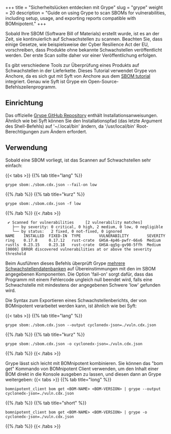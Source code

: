 +++
title = "Sicherheitslücken entdecken mit Grype"
slug = "grype"
weight = 20
description = "Guide on using Grype to scan SBOMs for vulnerabilities, including setup, usage, and exporting reports compatible with BOMnipotent."
+++

Sobald Ihre SBOM (Software Bill of Materials) erstellt wurde, ist es an der Zeit, sie kontinuierlich auf Schwachstellen zu scannen. Beachten Sie, dass einige Gesetze, wie beispielsweise der Cyber Resilience Act der EU, vorschreiben, dass Produkte ohne bekannte Schwachstellen veröffentlicht werden. Der erste Scan sollte daher vor einer Veröffentlichung erfolgen.

Es gibt verschiedene Tools zur Überprüfung eines Produkts auf Schwachstellen in der Lieferkette. Dieses Tutorial verwendet Grype von Anchore, da es sich gut mit Syft von Anchore aus dem [SBOM tutorial](/de/integration/syft) integriert. Genau wie Syft ist Grype ein Open-Source-Befehlszeilenprogramm.

## Einrichtung

Das offizielle [Grype GitHub Repository](https://github.com/anchore/grype#installation) enthält Installationsanweisungen. Ähnlich wie bei Syft können Sie den Installationspfad (das letzte Argument des Shell-Befehls) auf '~/.local/bin' ändern, da '/usr/local/bin' Root-Berechtigungen zum Ändern erfordert.

## Verwendung

Sobald eine SBOM vorliegt, ist das Scannen auf Schwachstellen sehr einfach:

{{< tabs >}}
{{% tab title="lang" %}}
```
grype sbom:./sbom.cdx.json --fail-on low
```
{{% /tab %}}
{{% tab title="kurz" %}}
```
grype sbom:./sbom.cdx.json -f low
```
{{% /tab %}}
{{< /tabs >}}

``` {wrap="false" title="output"}
 ✔ Scanned for vulnerabilities     [2 vulnerability matches]  
   ├── by severity: 0 critical, 0 high, 2 medium, 0 low, 0 negligible
   └── by status:   2 fixed, 0 not-fixed, 0 ignored 
NAME    INSTALLED  FIXED-IN  TYPE        VULNERABILITY        SEVERITY 
ring    0.17.8     0.17.12   rust-crate  GHSA-4p46-pwfr-66x6  Medium    
rustls  0.23.15    0.23.18   rust-crate  GHSA-qg5g-gv98-5ffh  Medium
[0000] ERROR discovered vulnerabilities at or above the severity threshold
```

Beim Ausführen dieses Befehls überprüft Grype  [mehrere Schwachstellendatenbanken](https://github.com/anchore/grype?tab=readme-ov-file#grypes-database) auf Übereinstimmungen mit den im SBOM angegebenen Komponenten. Die Option 'fail-on' sorgt dafür, dass das Programm mit einem Fehlercode ungleich null beendet wird, falls eine Schwachstelle mit mindestens der angegebenen Schwere 'low' gefunden wird.

Die Syntax zum Exportieren eines Schwachstellenberichts, der von BOMnipotent verarbeitet werden kann, ist ähnlich wie bei Syft:

{{< tabs >}}
{{% tab title="lang" %}}
```
grype sbom:./sbom.cdx.json --output cyclonedx-json=./vuln.cdx.json
```
{{% /tab %}}
{{% tab title="kurz" %}}
```
grype sbom:./sbom.cdx.json -o cyclonedx-json=./vuln.cdx.json
```
{{% /tab %}}
{{< /tabs >}}

Grype lässt sich leicht mit BOMnipotent kombinieren. Sie können das "bom get" Kommando von BOMnipotent Client verwenden, um den Inhalt einer BOM direkt in die Konsole ausgeben zu lassen, und diesen dann an Grype weitergeben:
{{< tabs >}}
{{% tab title="long" %}}
```
bomnipotent_client bom get <BOM-NAME> <BOM-VERSION> | grype --output cyclonedx-json=./vuln.cdx.json
```
{{% /tab %}}
{{% tab title="short" %}}
```
bomnipotent_client bom get <BOM-NAME> <BOM-VERSION> | grype -o cyclonedx-json=./vuln.cdx.json
```
{{% /tab %}}
{{< /tabs >}}


